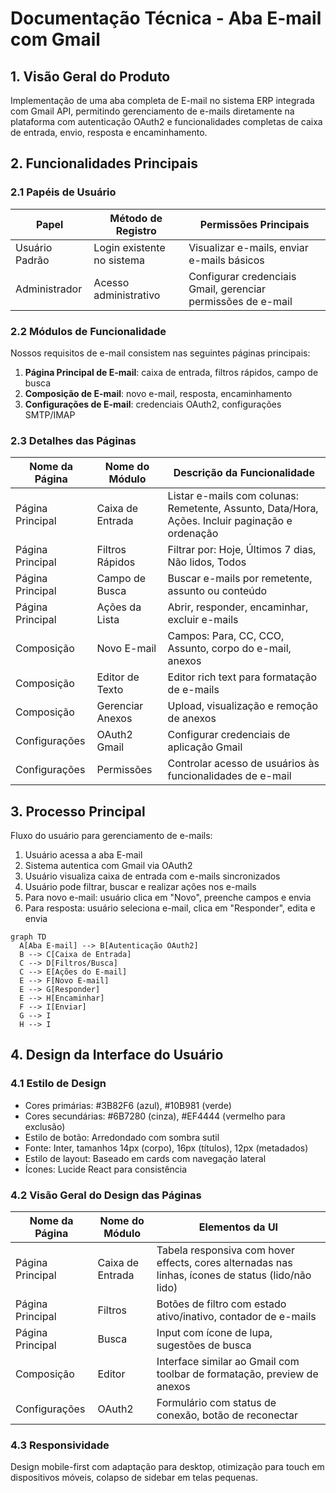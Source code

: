 # Documentação Técnica - Aba E-mail com Gmail

## 1. Visão Geral do Produto
Implementação de uma aba completa de E-mail no sistema ERP integrada com Gmail API, permitindo gerenciamento de e-mails diretamente na plataforma com autenticação OAuth2 e funcionalidades completas de caixa de entrada, envio, resposta e encaminhamento.

## 2. Funcionalidades Principais

### 2.1 Papéis de Usuário
| Papel | Método de Registro | Permissões Principais |
|-------|-------------------|----------------------|
| Usuário Padrão | Login existente no sistema | Visualizar e-mails, enviar e-mails básicos |
| Administrador | Acesso administrativo | Configurar credenciais Gmail, gerenciar permissões de e-mail |

### 2.2 Módulos de Funcionalidade
Nossos requisitos de e-mail consistem nas seguintes páginas principais:
1. **Página Principal de E-mail**: caixa de entrada, filtros rápidos, campo de busca
2. **Composição de E-mail**: novo e-mail, resposta, encaminhamento
3. **Configurações de E-mail**: credenciais OAuth2, configurações SMTP/IMAP

### 2.3 Detalhes das Páginas
| Nome da Página | Nome do Módulo | Descrição da Funcionalidade |
|----------------|----------------|-----------------------------|
| Página Principal | Caixa de Entrada | Listar e-mails com colunas: Remetente, Assunto, Data/Hora, Ações. Incluir paginação e ordenação |
| Página Principal | Filtros Rápidos | Filtrar por: Hoje, Últimos 7 dias, Não lidos, Todos |
| Página Principal | Campo de Busca | Buscar e-mails por remetente, assunto ou conteúdo |
| Página Principal | Ações da Lista | Abrir, responder, encaminhar, excluir e-mails |
| Composição | Novo E-mail | Campos: Para, CC, CCO, Assunto, corpo do e-mail, anexos |
| Composição | Editor de Texto | Editor rich text para formatação de e-mails |
| Composição | Gerenciar Anexos | Upload, visualização e remoção de anexos |
| Configurações | OAuth2 Gmail | Configurar credenciais de aplicação Gmail |
| Configurações | Permissões | Controlar acesso de usuários às funcionalidades de e-mail |

## 3. Processo Principal
Fluxo do usuário para gerenciamento de e-mails:
1. Usuário acessa a aba E-mail
2. Sistema autentica com Gmail via OAuth2
3. Usuário visualiza caixa de entrada com e-mails sincronizados
4. Usuário pode filtrar, buscar e realizar ações nos e-mails
5. Para novo e-mail: usuário clica em "Novo", preenche campos e envia
6. Para resposta: usuário seleciona e-mail, clica em "Responder", edita e envia

```mermaid
graph TD
  A[Aba E-mail] --> B[Autenticação OAuth2]
  B --> C[Caixa de Entrada]
  C --> D[Filtros/Busca]
  C --> E[Ações do E-mail]
  E --> F[Novo E-mail]
  E --> G[Responder]
  E --> H[Encaminhar]
  F --> I[Enviar]
  G --> I
  H --> I
```

## 4. Design da Interface do Usuário
### 4.1 Estilo de Design
- Cores primárias: #3B82F6 (azul), #10B981 (verde)
- Cores secundárias: #6B7280 (cinza), #EF4444 (vermelho para exclusão)
- Estilo de botão: Arredondado com sombra sutil
- Fonte: Inter, tamanhos 14px (corpo), 16px (títulos), 12px (metadados)
- Estilo de layout: Baseado em cards com navegação lateral
- Ícones: Lucide React para consistência

### 4.2 Visão Geral do Design das Páginas
| Nome da Página | Nome do Módulo | Elementos da UI |
|----------------|----------------|----------------|
| Página Principal | Caixa de Entrada | Tabela responsiva com hover effects, cores alternadas nas linhas, ícones de status (lido/não lido) |
| Página Principal | Filtros | Botões de filtro com estado ativo/inativo, contador de e-mails |
| Página Principal | Busca | Input com ícone de lupa, sugestões de busca |
| Composição | Editor | Interface similar ao Gmail com toolbar de formatação, preview de anexos |
| Configurações | OAuth2 | Formulário com status de conexão, botão de reconectar |

### 4.3 Responsividade
Design mobile-first com adaptação para desktop, otimização para touch em dispositivos móveis, colapso de sidebar em telas pequenas.
